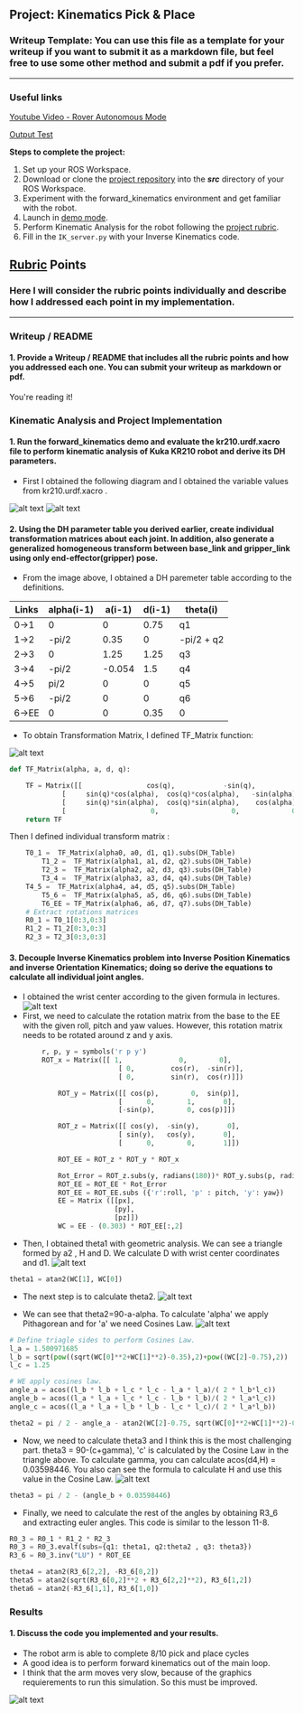 ## Project: Kinematics Pick & Place
### Writeup Template: You can use this file as a template for your writeup if you want to submit it as a markdown file, but feel free to use some other method and submit a pdf if you prefer.

---
### Useful links
[Youtube Video - Rover Autonomous Mode](https://www.youtube.com/watch?v=7BWwNKVsJX4)

[Output Test](IK_server.py)

**Steps to complete the project:**  


1. Set up your ROS Workspace.
2. Download or clone the [project repository](https://github.com/udacity/RoboND-Kinematics-Project) into the ***src*** directory of your ROS Workspace.  
3. Experiment with the forward_kinematics environment and get familiar with the robot.
4. Launch in [demo mode](https://classroom.udacity.com/nanodegrees/nd209/parts/7b2fd2d7-e181-401e-977a-6158c77bf816/modules/8855de3f-2897-46c3-a805-628b5ecf045b/lessons/91d017b1-4493-4522-ad52-04a74a01094c/concepts/ae64bb91-e8c4-44c9-adbe-798e8f688193).
5. Perform Kinematic Analysis for the robot following the [project rubric](https://review.udacity.com/#!/rubrics/972/view).
6. Fill in the `IK_server.py` with your Inverse Kinematics code. 


[//]: # (Image References)

[image1]: ./misc_images/misc1.png
[image2]: ./misc_images/misc2.png
[image3]: ./misc_images/misc3.png
[FK-image]: ./misc_images/FK_image.jpg
[tf-matrix]: ./misc_images/TF_Matrix.png
[wrist-center]: ./misc_images/wrist_center.png
[DH-definitions]: ./misc_images/DH-paremeters-definitions.png
[theta1]: ./misc_images/theta1_image.jpeg
[theta2]: ./misc_images/theta2_image.jpeg
[theta3]: ./misc_images/theta3_image.jpeg
[triangle]: ./misc_images/triangle_formula.jpeg

## [Rubric](https://review.udacity.com/#!/rubrics/972/view) Points
### Here I will consider the rubric points individually and describe how I addressed each point in my implementation.  

---
### Writeup / README

#### 1. Provide a Writeup / README that includes all the rubric points and how you addressed each one.  You can submit your writeup as markdown or pdf.  

You're reading it!

### Kinematic Analysis and Project Implementation
#### 1. Run the forward_kinematics demo and evaluate the kr210.urdf.xacro file to perform kinematic analysis of Kuka KR210 robot and derive its DH parameters.

* First I obtained the following diagram and I obtained the variable values from kr210.urdf.xacro .

![alt text][FK-image]
![alt text][DH-definitions]


#### 2. Using the DH parameter table you derived earlier, create individual transformation matrices about each joint. In addition, also generate a generalized homogeneous transform between base_link and gripper_link using only end-effector(gripper) pose.

* From the image above, I obtained  a DH paremeter table according to the definitions.


Links | alpha(i-1) | a(i-1) | d(i-1) | theta(i)
--- | --- | --- | --- | ---
0->1 | 0 | 0 | 0.75 | q1
1->2 | -pi/2 | 0.35 | 0 | -pi/2 + q2
2->3 | 0 | 1.25 | 1.25 | q3
3->4 | -pi/2 | -0.054 | 1.5 | q4
4->5 | pi/2 | 0 | 0 | q5
5->6 | -pi/2 | 0 | 0 | q6
6->EE | 0 | 0 | 0.35 | 0

* To obtain Transformation Matrix, I defined TF_Matrix function:

![alt text][tf-matrix]

```python
def TF_Matrix(alpha, a, d, q):

	TF = Matrix([[                cos(q),            -sin(q),             0,              a],
		     [     sin(q)*cos(alpha),  cos(q)*cos(alpha),   -sin(alpha),  -sin(alpha)*d],
		     [     sin(q)*sin(alpha),  cos(q)*sin(alpha),    cos(alpha),   cos(alpha)*d],
		     [                     0,                  0,             0,             1]])
	return TF
```
Then I defined individual transform matrix :

```python
	T0_1 =  TF_Matrix(alpha0, a0, d1, q1).subs(DH_Table)
    	T1_2 =  TF_Matrix(alpha1, a1, d2, q2).subs(DH_Table)
    	T2_3 =  TF_Matrix(alpha2, a2, d3, q3).subs(DH_Table)
    	T3_4 =  TF_Matrix(alpha3, a3, d4, q4).subs(DH_Table)
   	T4_5 =  TF_Matrix(alpha4, a4, d5, q5).subs(DH_Table)
    	T5_6 =  TF_Matrix(alpha5, a5, d6, q6).subs(DH_Table)
    	T6_EE = TF_Matrix(alpha6, a6, d7, q7).subs(DH_Table)
	# Extract rotations matrices
	R0_1 = T0_1[0:3,0:3]
	R1_2 = T1_2[0:3,0:3]
	R2_3 = T2_3[0:3,0:3]
```


#### 3. Decouple Inverse Kinematics problem into Inverse Position Kinematics and inverse Orientation Kinematics; doing so derive the equations to calculate all individual joint angles.

* I obtained the wrist center according to the given formula in lectures.  
![alt text][wrist-center]
* First, we need to calculate the rotation matrix from the base to the EE with the given roll, pitch and yaw values. However, this rotation matrix needs to be rotated around z and y axis.
```python
	    r, p, y = symbols('r p y')	
	    ROT_x = Matrix([[ 1,              0,        0],
                    	   [ 0,         cos(r),  -sin(r)],
                    	   [ 0,         sin(r),  cos(r)]])

    	    ROT_y = Matrix([[ cos(p),        0,  sin(p)],
                    	   [      0,        1,       0],
                    	   [-sin(p),        0, cos(p)]])

    	    ROT_z = Matrix([[ cos(y),  -sin(y),       0],
                    	   [ sin(y),   cos(y),       0],
                    	   [      0,        0,       1]])

    	    ROT_EE = ROT_z * ROT_y * ROT_x

    	    Rot_Error = ROT_z.subs(y, radians(180))* ROT_y.subs(p, radians(-90))
    	    ROT_EE = ROT_EE * Rot_Error
    	    ROT_EE = ROT_EE.subs ({'r':roll, 'p' : pitch, 'y': yaw})
    	    EE = Matrix ([[px],
                          [py],
                          [pz]])
            WC = EE - (0.303) * ROT_EE[:,2]
```
* Then, I obtained theta1 with geometric analysis. We can see a triangle formed by a2 , H and D. We calculate D with  wrist center coordinates and d1. 
![alt text][theta1]
```python
theta1 = atan2(WC[1], WC[0])
```
* The next step is to calculate theta2.
![alt text][theta2]

* We can see that theta2=90-a-alpha. To calculate 'alpha' we apply Pithagorean and for 'a' we need Cosines Law. 
![alt text][triangle]

```python
# Define triagle sides to perform Cosines Law.  
l_a = 1.500971685
l_b = sqrt(pow((sqrt(WC[0]**2+WC[1]**2)-0.35),2)+pow((WC[2]-0.75),2))
l_c = 1.25

# WE apply cosines law.  
angle_a = acos((l_b * l_b + l_c * l_c - l_a * l_a)/( 2 * l_b*l_c))
angle_b = acos((l_a * l_a + l_c * l_c - l_b * l_b)/( 2 * l_a*l_c))
angle_c = acos((l_a * l_a + l_b * l_b - l_c * l_c)/( 2 * l_a*l_b))

theta2 = pi / 2 - angle_a - atan2(WC[2]-0.75, sqrt(WC[0]**2+WC[1]**2)-0.35)

```
* Now, we need to calculate theta3 and I think this is the most challenging part. theta3 = 90-(c+gamma), 'c' is calculated by the Cosine
Law in the triangle above. To calculate gamma, you can calculate acos(d4,H) = 0.03598446. You also can see the formula to calculate H and use this value in the Cosine Law.
![alt text][theta3]
```python
theta3 = pi / 2 - (angle_b + 0.03598446)
```
* Finally, we need to calculate the rest of the angles by obtaining R3_6 and extracting euler angles. This code is similar to the lesson 11-8.
```python
R0_3 = R0_1 * R1_2 * R2_3    
R0_3 = R0_3.evalf(subs={q1: theta1, q2:theta2 , q3: theta3})
R3_6 = R0_3.inv("LU") * ROT_EE

theta4 = atan2(R3_6[2,2], -R3_6[0,2])
theta5 = atan2(sqrt(R3_6[0,2]**2 + R3_6[2,2]**2), R3_6[1,2])
theta6 = atan2(-R3_6[1,1], R3_6[1,0])
```
### Results
#### 1. Discuss the code you implemented and your results. 
* The robot arm is able to complete 8/10 pick and place cycles
* A good idea is to perform forward kinematics out of the main loop.
* I think that the arm moves very slow, because of the graphics requierements to run this simulation. So this must be improved. 

![alt text][image2]















